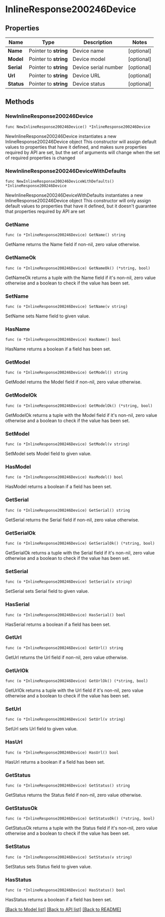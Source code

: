 # InlineResponse200246Device

## Properties

Name | Type | Description | Notes
------------ | ------------- | ------------- | -------------
**Name** | Pointer to **string** | Device name | [optional] 
**Model** | Pointer to **string** | Device model | [optional] 
**Serial** | Pointer to **string** | Device serial number | [optional] 
**Url** | Pointer to **string** | Device URL | [optional] 
**Status** | Pointer to **string** | Device status | [optional] 

## Methods

### NewInlineResponse200246Device

`func NewInlineResponse200246Device() *InlineResponse200246Device`

NewInlineResponse200246Device instantiates a new InlineResponse200246Device object
This constructor will assign default values to properties that have it defined,
and makes sure properties required by API are set, but the set of arguments
will change when the set of required properties is changed

### NewInlineResponse200246DeviceWithDefaults

`func NewInlineResponse200246DeviceWithDefaults() *InlineResponse200246Device`

NewInlineResponse200246DeviceWithDefaults instantiates a new InlineResponse200246Device object
This constructor will only assign default values to properties that have it defined,
but it doesn't guarantee that properties required by API are set

### GetName

`func (o *InlineResponse200246Device) GetName() string`

GetName returns the Name field if non-nil, zero value otherwise.

### GetNameOk

`func (o *InlineResponse200246Device) GetNameOk() (*string, bool)`

GetNameOk returns a tuple with the Name field if it's non-nil, zero value otherwise
and a boolean to check if the value has been set.

### SetName

`func (o *InlineResponse200246Device) SetName(v string)`

SetName sets Name field to given value.

### HasName

`func (o *InlineResponse200246Device) HasName() bool`

HasName returns a boolean if a field has been set.

### GetModel

`func (o *InlineResponse200246Device) GetModel() string`

GetModel returns the Model field if non-nil, zero value otherwise.

### GetModelOk

`func (o *InlineResponse200246Device) GetModelOk() (*string, bool)`

GetModelOk returns a tuple with the Model field if it's non-nil, zero value otherwise
and a boolean to check if the value has been set.

### SetModel

`func (o *InlineResponse200246Device) SetModel(v string)`

SetModel sets Model field to given value.

### HasModel

`func (o *InlineResponse200246Device) HasModel() bool`

HasModel returns a boolean if a field has been set.

### GetSerial

`func (o *InlineResponse200246Device) GetSerial() string`

GetSerial returns the Serial field if non-nil, zero value otherwise.

### GetSerialOk

`func (o *InlineResponse200246Device) GetSerialOk() (*string, bool)`

GetSerialOk returns a tuple with the Serial field if it's non-nil, zero value otherwise
and a boolean to check if the value has been set.

### SetSerial

`func (o *InlineResponse200246Device) SetSerial(v string)`

SetSerial sets Serial field to given value.

### HasSerial

`func (o *InlineResponse200246Device) HasSerial() bool`

HasSerial returns a boolean if a field has been set.

### GetUrl

`func (o *InlineResponse200246Device) GetUrl() string`

GetUrl returns the Url field if non-nil, zero value otherwise.

### GetUrlOk

`func (o *InlineResponse200246Device) GetUrlOk() (*string, bool)`

GetUrlOk returns a tuple with the Url field if it's non-nil, zero value otherwise
and a boolean to check if the value has been set.

### SetUrl

`func (o *InlineResponse200246Device) SetUrl(v string)`

SetUrl sets Url field to given value.

### HasUrl

`func (o *InlineResponse200246Device) HasUrl() bool`

HasUrl returns a boolean if a field has been set.

### GetStatus

`func (o *InlineResponse200246Device) GetStatus() string`

GetStatus returns the Status field if non-nil, zero value otherwise.

### GetStatusOk

`func (o *InlineResponse200246Device) GetStatusOk() (*string, bool)`

GetStatusOk returns a tuple with the Status field if it's non-nil, zero value otherwise
and a boolean to check if the value has been set.

### SetStatus

`func (o *InlineResponse200246Device) SetStatus(v string)`

SetStatus sets Status field to given value.

### HasStatus

`func (o *InlineResponse200246Device) HasStatus() bool`

HasStatus returns a boolean if a field has been set.


[[Back to Model list]](../README.md#documentation-for-models) [[Back to API list]](../README.md#documentation-for-api-endpoints) [[Back to README]](../README.md)


